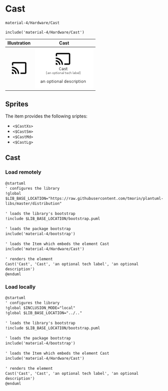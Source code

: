 # Cast


```text
material-4/Hardware/Cast
```

```text
include('material-4/Hardware/Cast')
```



| Illustration | Cast |
| :---: | :---: |
| ![illustration for Illustration](../../material-4/Hardware/Cast.png) | ![illustration for Cast](../../material-4/Hardware/Cast.Local.png) |



## Sprites
The item provides the following sriptes:

- `<$CastXs>`
- `<$CastSm>`
- `<$CastMd>`
- `<$CastLg>`





## Cast

### Load remotely
```plantuml
@startuml
' configures the library
!global $LIB_BASE_LOCATION="https://raw.githubusercontent.com/tmorin/plantuml-libs/master/distribution"

' loads the library's bootstrap
!include $LIB_BASE_LOCATION/bootstrap.puml

' loads the package bootstrap
include('material-4/bootstrap')

' loads the Item which embeds the element Cast
include('material-4/Hardware/Cast')

' renders the element
Cast('Cast', 'Cast', 'an optional tech label', 'an optional description')
@enduml
```

### Load locally
```plantuml
@startuml
' configures the library
!global $INCLUSION_MODE="local"
!global $LIB_BASE_LOCATION="../.."

' loads the library's bootstrap
!include $LIB_BASE_LOCATION/bootstrap.puml

' loads the package bootstrap
include('material-4/bootstrap')

' loads the Item which embeds the element Cast
include('material-4/Hardware/Cast')

' renders the element
Cast('Cast', 'Cast', 'an optional tech label', 'an optional description')
@enduml
```


